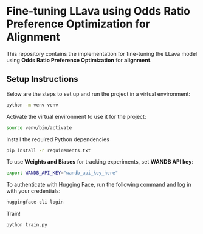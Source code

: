 # Fine-tuning LLava using Odds Ratio Preference Optimization for Alignment

This repository contains the implementation for fine-tuning the LLava model using **Odds Ratio Preference Optimization** for **alignment**. 
## Setup Instructions

Below are the steps to set up and run the project in a virtual environment:
```bash
python -m venv venv
```
Activate the virtual environment to use it for the project:
  ```bash
  source venv/bin/activate
  ```
Install the required Python dependencies
```bash
pip install -r requirements.txt
```
To use **Weights and Biases** for tracking experiments, set **WANDB API key**:

```bash
export WANDB_API_KEY="wandb_api_key_here"
```
To authenticate with Hugging Face, run the following command and log in with your credentials:
```bash
huggingface-cli login
```
Train!
```bash
python train.py
```

